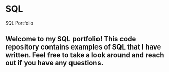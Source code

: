 # SQL
SQL Portfolio

## Welcome to my SQL portfolio! This code repository contains examples of SQL that I have written. Feel free to take a look around and reach out if you have any questions.
